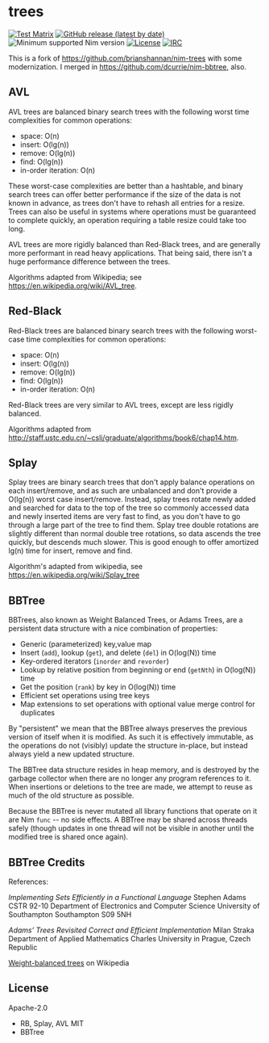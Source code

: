 # trees

[![Test Matrix](https://github.com/disruptek/trees/workflows/CI/badge.svg)](https://github.com/disruptek/trees/actions?query=workflow%3ACI)
[![GitHub release (latest by date)](https://img.shields.io/github/v/release/disruptek/trees?style=flat)](https://github.com/disruptek/trees/releases/latest)
![Minimum supported Nim version](https://img.shields.io/badge/nim-1.9.1-informational?style=flat&logo=nim)
[![License](https://img.shields.io/github/license/disruptek/trees?style=flat)](#license)
[![IRC](https://img.shields.io/badge/chat-%23%23disruptek%20on%20libera.chat-brightgreen?style=flat)](https://web.libera.chat/##disruptek)

This is a fork of https://github.com/brianshannan/nim-trees with some
modernization.  I merged in https://github.com/dcurrie/nim-bbtree, also.

## AVL

AVL trees are balanced binary search trees with the following worst time
complexities for common operations:
- space: O(n)
- insert: O(lg(n))
- remove: O(lg(n))
- find: O(lg(n))
- in-order iteration: O(n)

These worst-case complexities are better than a hashtable, and binary search
trees can offer better performance if the size of the data is not known in
advance, as trees don't have to rehash all entries for a resize. Trees can also
be useful in systems where operations must be guaranteed to complete quickly,
an operation requiring a table resize could take too long.

AVL trees are more rigidly balanced than Red-Black trees, and are generally
more performant in read heavy applications. That being said, there isn't a huge
performance difference between the trees.

Algorithms adapted from Wikipedia; see https://en.wikipedia.org/wiki/AVL_tree.

## Red-Black

Red-Black trees are balanced binary search trees with the following worst-case
time complexities for common operations:
- space: O(n)
- insert: O(lg(n))
- remove: O(lg(n))
- find: O(lg(n))
- in-order iteration: O(n)

Red-Black trees are very similar to AVL trees, except are less rigidly
balanced.

Algorithms adapted from
http://staff.ustc.edu.cn/~csli/graduate/algorithms/book6/chap14.htm.

## Splay

Splay trees are binary search trees that don't apply balance operations on each
insert/remove, and as such are unbalanced and don't provide a O(lg(n)) worst
case insert/remove. Instead, splay trees rotate newly added and searched for
data to the top of the tree so commonly accessed data and newly inserted items
are very fast to find, as you don't have to go through a large part of the tree
to find them. Splay tree double rotations are slightly different than normal
double tree rotations, so data ascends the tree quickly, but descends much
slower. This is good enough to offer amortized lg(n) time for insert, remove
and find.

Algorithm's adapted from wikipedia, see https://en.wikipedia.org/wiki/Splay_tree

## BBTree

BBTrees, also known as Weight Balanced Trees, or Adams Trees, are a persistent
data structure with a nice combination of properties:

* Generic (parameterized) key,value map
* Insert (`add`), lookup (`get`), and delete (`del`) in O(log(N)) time
* Key-ordered iterators (`inorder` and `revorder`)
* Lookup by relative position from beginning or end (`getNth`) in O(log(N)) time
* Get the position (`rank`) by key in O(log(N)) time
* Efficient set operations using tree keys
* Map extensions to set operations with optional value merge control for duplicates

By "persistent" we mean that the BBTree always preserves the previous version
of itself when it is modified. As such it is effectively immutable, as the
operations do not (visibly) update the structure in-place, but instead always
yield a new updated structure.

The BBTree data structure resides in heap memory, and is destroyed by the
garbage collector when there are no longer any program references to it. When
insertions or deletions to the tree are made, we attempt to reuse as much of
the old structure as possible.

Because the BBTree is never mutated all library functions that operate on it
are Nim `func` -- no side effects. A BBTree may be shared across threads safely
(though updates in one thread will not be visible in another until the modified
tree is shared once again).

## BBTree Credits

References:

*Implementing Sets Efficiently in a Functional Language*
Stephen Adams
CSTR 92-10
Department of Electronics and Computer Science University of Southampton Southampton S09 5NH

*Adams’ Trees Revisited Correct and Efficient Implementation*
Milan Straka
Department of Applied Mathematics Charles University in Prague, Czech Republic

[Weight-balanced trees](https://en.wikipedia.org/wiki/Weight-balanced_tree) on Wikipedia

## License
Apache-2.0
- RB, Splay, AVL
MIT
- BBTree
